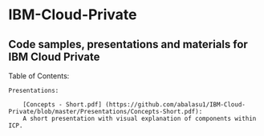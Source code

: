 # IBM-Cloud-Private
## Code samples, presentations and materials for IBM Cloud Private

Table of Contents:

    Presentations:
    
        [Concepts - Short.pdf] (https://github.com/abalasu1/IBM-Cloud-Private/blob/master/Presentations/Concepts-Short.pdf):
        A short presentation with visual explanation of components within ICP.
